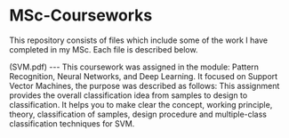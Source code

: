 # MSc-Courseworks
This repository consists of files which include some of the work I have completed in my MSc. Each file is described below. 

(SVM.pdf) --- This coursework was assigned in the module: Pattern Recognition, Neural Networks, and Deep Learning. It focused on Support Vector Machines, the purpose was described as follows: This assignment provides the overall classification idea from samples to design to classification. It helps you to make clear the concept, working principle, theory, classification of samples, design procedure and multiple-class classification techniques for SVM.
